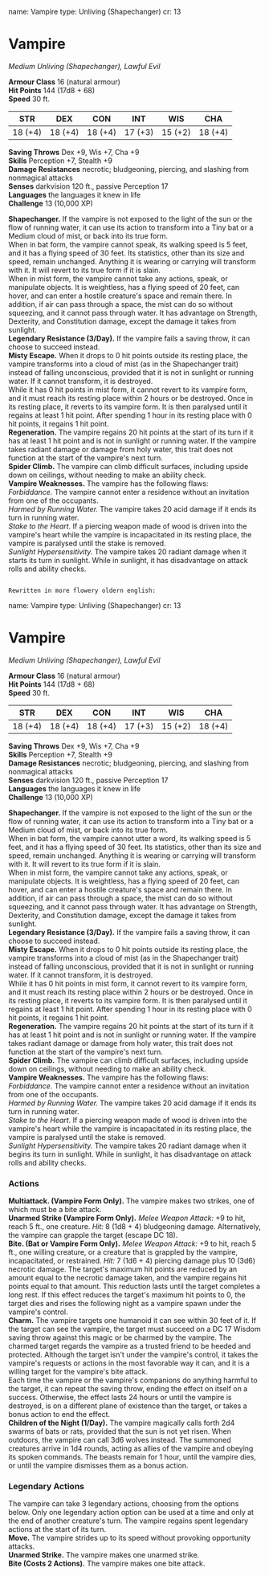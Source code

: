 name: Vampire
type: Unliving (Shapechanger)
cr: 13

# Vampire 
_Medium Unliving (Shapechanger), Lawful Evil_

**Armour Class** 16 (natural armour)    
**Hit Points** 144 (17d8 + 68)    
**Speed** 30 ft. 

| STR     | DEX     | CON     | INT     | WIS     | CHA     |
|---------|---------|---------|---------|---------|---------|
| 18 (+4) | 18 (+4) | 18 (+4) | 17 (+3) | 15 (+2) | 18 (+4) |

**Saving Throws** Dex +9, Wis +7, Cha +9    
**Skills** Perception +7, Stealth +9    
**Damage Resistances** necrotic; bludgeoning, piercing, and slashing from nonmagical attacks    
**Senses** darkvision 120 ft., passive Perception 17    
**Languages** the languages it knew in life    
**Challenge** 13 (10,000 XP) 

**Shapechanger.** If the vampire is not exposed to the light of the sun or the flow of running water, it can use its action to transform into a Tiny bat or a Medium cloud of mist, or back into its true form.    
When in bat form, the vampire cannot speak, its walking speed is 5 feet, and it has a flying speed of 30 feet. Its statistics, other than its size and speed, remain unchanged. Anything it is wearing or carrying will transform with it. It will revert to its true form if it is slain.    
When in mist form, the vampire cannot take any actions, speak, or manipulate objects. It is weightless, has a flying speed of 20 feet, can hover, and can enter a hostile creature's space and remain there. In addition, if air can pass through a space, the mist can do so without squeezing, and it cannot pass through water. It has advantage on Strength, Dexterity, and Constitution damage, except the damage it takes from sunlight.    
**Legendary Resistance (3/Day).** If the vampire fails a saving throw, it can choose to succeed instead.    
**Misty Escape.** When it drops to 0 hit points outside its resting place, the vampire transforms into a cloud of mist (as in the Shapechanger trait) instead of falling unconscious, provided that it is not in sunlight or running water. If it cannot transform, it is destroyed.    
While it has 0 hit points in mist form, it cannot revert to its vampire form, and it must reach its resting place within 2 hours or be destroyed. Once in its resting place, it reverts to its vampire form. It is then paralysed until it regains at least 1 hit point. After spending 1 hour in its resting place with 0 hit points, it regains 1 hit point.    
**Regeneration.** The vampire regains 20 hit points at the start of its turn if it has at least 1 hit point and is not in sunlight or running water. If the vampire takes radiant damage or damage from holy water, this trait does not function at the start of the vampire's next turn.    
**Spider Climb.** The vampire can climb difficult surfaces, including upside down on ceilings, without needing to make an ability check.    
**Vampire Weaknesses.** The vampire has the following flaws:    
_Forbiddance._ The vampire cannot enter a residence without an invitation from one of the occupants.    
_Harmed by Running Water._ The vampire takes 20 acid damage if it ends its turn in running water.    
_Stake to the Heart._ If a piercing weapon made of wood is driven into the vampire's heart while the vampire is incapacitated in its resting place, the vampire is paralysed until the stake is removed.    
_Sunlight Hypersensitivity._ The vampire takes 20 radiant damage when it starts its turn in sunlight. While in sunlight, it has disadvantage on attack rolls and ability checks. 
```

Rewritten in more flowery oldern english:

```
name: Vampire
type: Unliving (Shapechanger)
cr: 13

# Vampire 
_Medium Unliving (Shapechanger), Lawful Evil_

**Armour Class** 16 (natural armour)    
**Hit Points** 144 (17d8 + 68)    
**Speed** 30 ft. 

| STR     | DEX     | CON     | INT     | WIS     | CHA     |
|---------|---------|---------|---------|---------|---------|
| 18 (+4) | 18 (+4) | 18 (+4) | 17 (+3) | 15 (+2) | 18 (+4) |

**Saving Throws** Dex +9, Wis +7, Cha +9    
**Skills** Perception +7, Stealth +9    
**Damage Resistances** necrotic; bludgeoning, piercing, and slashing from nonmagical attacks    
**Senses** darkvision 120 ft., passive Perception 17    
**Languages** the languages it knew in life    
**Challenge** 13 (10,000 XP) 

**Shapechanger.** If the vampire is not exposed to the light of the sun or the flow of running water, it can use its action to transform into a Tiny bat or a Medium cloud of mist, or back into its true form.    
When in bat form, the vampire cannot utter a word, its walking speed is 5 feet, and it has a flying speed of 30 feet. Its statistics, other than its size and speed, remain unchanged. Anything it is wearing or carrying will transform with it. It will revert to its true form if it is slain.    
When in mist form, the vampire cannot take any actions, speak, or manipulate objects. It is weightless, has a flying speed of 20 feet, can hover, and can enter a hostile creature's space and remain there. In addition, if air can pass through a space, the mist can do so without squeezing, and it cannot pass through water. It has advantage on Strength, Dexterity, and Constitution damage, except the damage it takes from sunlight.    
**Legendary Resistance (3/Day).** If the vampire fails a saving throw, it can choose to succeed instead.    
**Misty Escape.** When it drops to 0 hit points outside its resting place, the vampire transforms into a cloud of mist (as in the Shapechanger trait) instead of falling unconscious, provided that it is not in sunlight or running water. If it cannot transform, it is destroyed.    
While it has 0 hit points in mist form, it cannot revert to its vampire form, and it must reach its resting place within 2 hours or be destroyed. Once in its resting place, it reverts to its vampire form. It is then paralysed until it regains at least 1 hit point. After spending 1 hour in its resting place with 0 hit points, it regains 1 hit point.    
**Regeneration.** The vampire regains 20 hit points at the start of its turn if it has at least 1 hit point and is not in sunlight or running water. If the vampire takes radiant damage or damage from holy water, this trait does not function at the start of the vampire's next turn.    
**Spider Climb.** The vampire can climb difficult surfaces, including upside down on ceilings, without needing to make an ability check.    
**Vampire Weaknesses.** The vampire has the following flaws:    
_Forbiddance._ The vampire cannot enter a residence without an invitation from one of the occupants.    
_Harmed by Running Water._ The vampire takes 20 acid damage if it ends its turn in running water.    
_Stake to the Heart._ If a piercing weapon made of wood is driven into the vampire's heart while the vampire is incapacitated in its resting place, the vampire is paralysed until the stake is removed.    
_Sunlight Hypersensitivity._ The vampire takes 20 radiant damage when it begins its turn in sunlight. While in sunlight, it has disadvantage on attack rolls and ability checks. 

### Actions 
**Multiattack. (Vampire Form Only).** The vampire makes two strikes, one of which must be a bite attack.    
**Unarmed Strike (Vampire Form Only).** _Melee Weapon Attack:_ +9 to hit, reach 5 ft., one creature. _Hit:_ 8 (1d8 + 4) bludgeoning damage. Alternatively, the vampire can grapple the target (escape DC 18).    
**Bite. (Bat or Vampire Form Only).** _Melee Weapon Attack:_ +9 to hit, reach 5 ft., one willing creature, or a creature that is grappled by the vampire, incapacitated, or restrained. _Hit:_ 7 (1d6 + 4) piercing damage plus 10 (3d6) necrotic damage. The target's maximum hit points are reduced by an amount equal to the necrotic damage taken, and the vampire regains hit points equal to that amount. This reduction lasts until the target completes a long rest. If this effect reduces the target's maximum hit points to 0, the target dies and rises the following night as a vampire spawn under the vampire's control.    
**Charm.** The vampire targets one humanoid it can see within 30 feet of it. If the target can see the vampire, the target must succeed on a DC 17 Wisdom saving throw against this magic or be charmed by the vampire. The charmed target regards the vampire as a trusted friend to be heeded and protected. Although the target isn't under the vampire's control, it takes the vampire's requests or actions in the most favorable way it can, and it is a willing target for the vampire's bite attack.    
Each time the vampire or the vampire's companions do anything harmful to the target, it can repeat the saving throw, ending the effect on itself on a success. Otherwise, the effect lasts 24 hours or until the vampire is destroyed, is on a different plane of existence than the target, or takes a bonus action to end the effect.    
**Children of the Night (1/Day).** The vampire magically calls forth 2d4 swarms of bats or rats, provided that the sun is not yet risen. When outdoors, the vampire can call 3d6 wolves instead. The summoned creatures arrive in 1d4 rounds, acting as allies of the vampire and obeying its spoken commands. The beasts remain for 1 hour, until the vampire dies, or until the vampire dismisses them as a bonus action. 

### Legendary Actions 
The vampire can take 3 legendary actions, choosing from the options below. Only one legendary action option can be used at a time and only at the end of another creature's turn. The vampire regains spent legendary actions at the start of its turn.    
**Move.** The vampire strides up to its speed without provoking opportunity attacks.    
**Unarmed Strike.** The vampire makes one unarmed strike.    
**Bite (Costs 2 Actions).** The vampire makes one bite attack.
